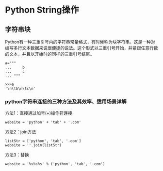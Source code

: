 # Python String操作


## 字符串块

Python有一种三重引号内的字符串常量格式，有时候称为块字符串。这是一种对编写多行文本数据来说很便捷的说法。这个形式以三重引号开始，并紧跟任意行数的文本，并且以开始时的同样的三重引号结尾。

```
a="""
...     b
...     c
... """

>>>a
'\n\tb\n\tc\n'

```




### python字符串连接的三种方法及其效率、适用场景详解

方法1：直接通过加号(+)操作符连接

```
website = 'python' + 'tab' + '.com'
```

方法2：join方法

```
listStr = ['python', 'tab', '.com'] 
website = ''.join(listStr)

```

方法3：替换

```
website = '%s%s%s' % ('python', 'tab', '.com')
```
